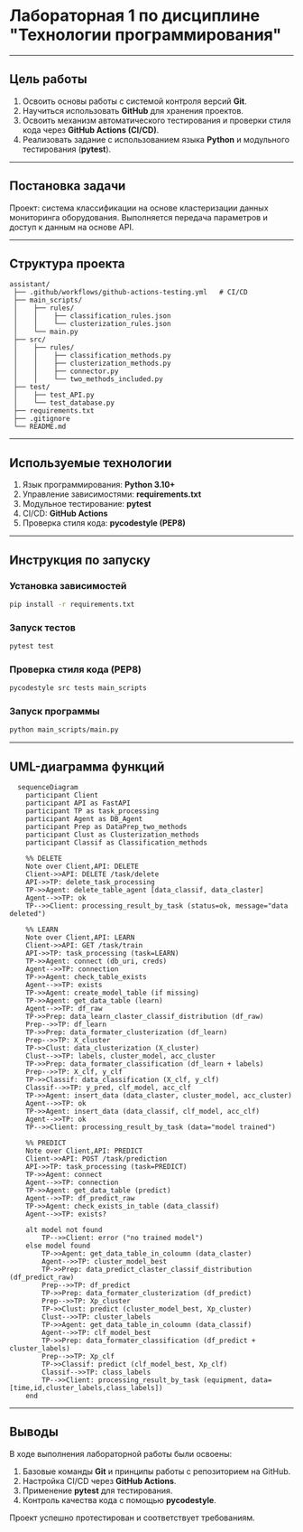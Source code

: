 # Лабораторная 1 по дисциплине "Технологии программирования"

---

## Цель работы
1. Освоить основы работы с системой контроля версий **Git**.  
2. Научиться использовать **GitHub** для хранения проектов.  
3. Освоить механизм автоматического тестирования и проверки стиля кода через **GitHub Actions (CI/CD)**.  
4. Реализовать задание с использованием языка **Python** и модульного тестирования (**pytest**).  

---

## Постановка задачи
Проект: система классификации на основе кластеризации данных мониторинга оборудования.
Выполняется передача параметров и доступ к данным на основе API.

---

## Структура проекта
```
assistant/
 ├── .github/workflows/github-actions-testing.yml   # CI/CD
 ├── main_scripts/
 │    ├── rules/
 │    │    ├── classification_rules.json
 │    │    └── clusterization_rules.json
 │    └── main.py
 ├── src/
 │    ├── rules/
 │    │    ├── classification_methods.py
 │    │    ├── clusterization_methods.py
 │    │    ├── connector.py
 │    │    └── two_methods_included.py
 ├── test/
 │    ├── test_API.py
 │    └── test_database.py
 ├── requirements.txt
 ├── .gitignore
 └── README.md
```

---

## Используемые технологии
1. Язык программирования: **Python 3.10+**  
2. Управление зависимостями: **requirements.txt**  
3. Модульное тестирование: **pytest**   
4. CI/CD: **GitHub Actions**  
5. Проверка стиля кода: **pycodestyle (PEP8)**

---

## Инструкция по запуску

### Установка зависимостей
```bash
pip install -r requirements.txt
```

### Запуск тестов
```bash
pytest test
```

### Проверка стиля кода (PEP8)
```bash
pycodestyle src tests main_scripts
```

### Запуск программы
```bash
python main_scripts/main.py
```

---

## UML-диаграмма функций
```mermaid
  sequenceDiagram
    participant Client
    participant API as FastAPI
    participant TP as task_processing
    participant Agent as DB_Agent
    participant Prep as DataPrep_two_methods
    participant Clust as Clusterization_methods
    participant Classif as Classification_methods

    %% DELETE
    Note over Client,API: DELETE
    Client->>API: DELETE /task/delete
    API->>TP: delete_task_processing
    TP->>Agent: delete_table_agent [data_classif, data_claster]
    Agent-->>TP: ok
    TP-->>Client: processing_result_by_task (status=ok, message="data deleted")

    %% LEARN
    Note over Client,API: LEARN
    Client->>API: GET /task/train
    API->>TP: task_processing (task=LEARN)
    TP->>Agent: connect (db_uri, creds)
    Agent-->>TP: connection
    TP->>Agent: check_table_exists
    Agent-->>TP: exists
    TP->>Agent: create_model_table (if missing)
    TP->>Agent: get_data_table (learn)
    Agent-->>TP: df_raw
    TP->>Prep: data_learn_claster_classif_distribution (df_raw)
    Prep-->>TP: df_learn
    TP->>Prep: data_formater_clusterization (df_learn)
    Prep-->>TP: X_cluster
    TP->>Clust: data_clusterization (X_cluster)
    Clust-->>TP: labels, cluster_model, acc_cluster
    TP->>Prep: data_formater_classification (df_learn + labels)
    Prep-->>TP: X_clf, y_clf
    TP->>Classif: data_classification (X_clf, y_clf)
    Classif-->>TP: y_pred, clf_model, acc_clf
    TP->>Agent: insert_data (data_claster, cluster_model, acc_cluster)
    Agent-->>TP: ok
    TP->>Agent: insert_data (data_classif, clf_model, acc_clf)
    Agent-->>TP: ok
    TP-->>Client: processing_result_by_task (data="model trained")

    %% PREDICT
    Note over Client,API: PREDICT
    Client->>API: POST /task/prediction
    API->>TP: task_processing (task=PREDICT)
    TP->>Agent: connect
    Agent-->>TP: connection
    TP->>Agent: get_data_table (predict)
    Agent-->>TP: df_predict_raw
    TP->>Agent: check_exists_in_table (data_classif)
    Agent-->>TP: exists?

    alt model not found
        TP-->>Client: error ("no trained model")
    else model found
        TP->>Agent: get_data_table_in_coloumn (data_claster)
        Agent-->>TP: cluster_model_best
        TP->>Prep: data_predict_claster_classif_distribution (df_predict_raw)
        Prep-->>TP: df_predict
        TP->>Prep: data_formater_clusterization (df_predict)
        Prep-->>TP: Xp_cluster
        TP->>Clust: predict (cluster_model_best, Xp_cluster)
        Clust-->>TP: cluster_labels
        TP->>Agent: get_data_table_in_coloumn (data_classif)
        Agent-->>TP: clf_model_best
        TP->>Prep: data_formater_classification (df_predict + cluster_labels)
        Prep-->>TP: Xp_clf
        TP->>Classif: predict (clf_model_best, Xp_clf)
        Classif-->>TP: class_labels
        TP-->>Client: processing_result_by_task (equipment, data=[time,id,cluster_labels,class_labels])
    end
```

---

## Выводы
В ходе выполнения лабораторной работы были освоены:  
1. Базовые команды **Git** и принципы работы с репозиторием на GitHub.  
2. Настройка CI/CD через **GitHub Actions**.
3. Применение **pytest** для тестирования.
4. Контроль качества кода с помощью **pycodestyle**.

Проект успешно протестирован и соответствует требованиям.  